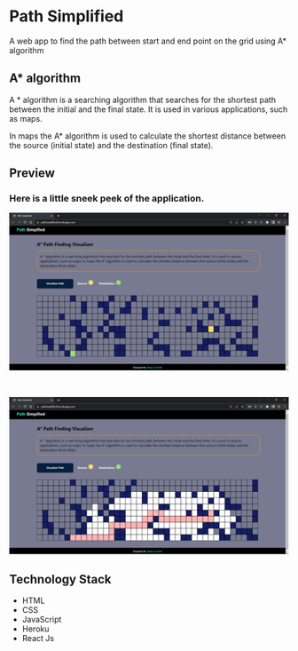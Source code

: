 # Path Simplified
A web app to find the path between start and end point on the grid using A* algorithm

## A* algorithm

A * algorithm is a searching algorithm that searches for the shortest path between the initial and the final state. It is used in various applications, such as maps.

In maps the A* algorithm is used to calculate the shortest distance between the source (initial state) and the destination (final state).

## Preview

### Here is a little sneek peek of the application.

<p float="left">
  <img src="https://github.com/manojnsut/PathSimplified/blob/main/preview/img1.png"  />
</p>

&nbsp;

<p float="left">
  <img src="https://github.com/manojnsut/PathSimplified/blob/main/preview/img2.png" />
</p>


## Technology Stack

- HTML 
- CSS 
- JavaScript
- Heroku
- React Js

